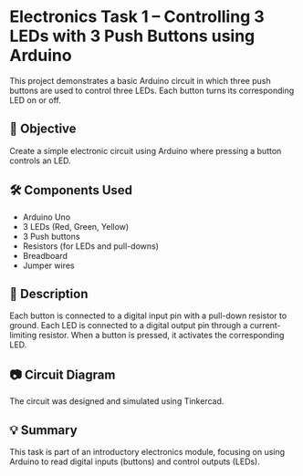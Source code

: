 # Electronics Task 1 – Controlling 3 LEDs with 3 Push Buttons using Arduino

This project demonstrates a basic Arduino circuit in which three push buttons are used to control three LEDs. Each button turns its corresponding LED on or off.

## 🧠 Objective
Create a simple electronic circuit using Arduino where pressing a button controls an LED.

## 🛠 Components Used
- Arduino Uno
- 3 LEDs (Red, Green, Yellow)
- 3 Push buttons
- Resistors (for LEDs and pull-downs)
- Breadboard
- Jumper wires

## 🔌 Description
Each button is connected to a digital input pin with a pull-down resistor to ground. Each LED is connected to a digital output pin through a current-limiting resistor. When a button is pressed, it activates the corresponding LED.

## 📷 Circuit Diagram
The circuit was designed and simulated using Tinkercad.

## 💡 Summary
This task is part of an introductory electronics module, focusing on using Arduino to read digital inputs (buttons) and control outputs (LEDs).
